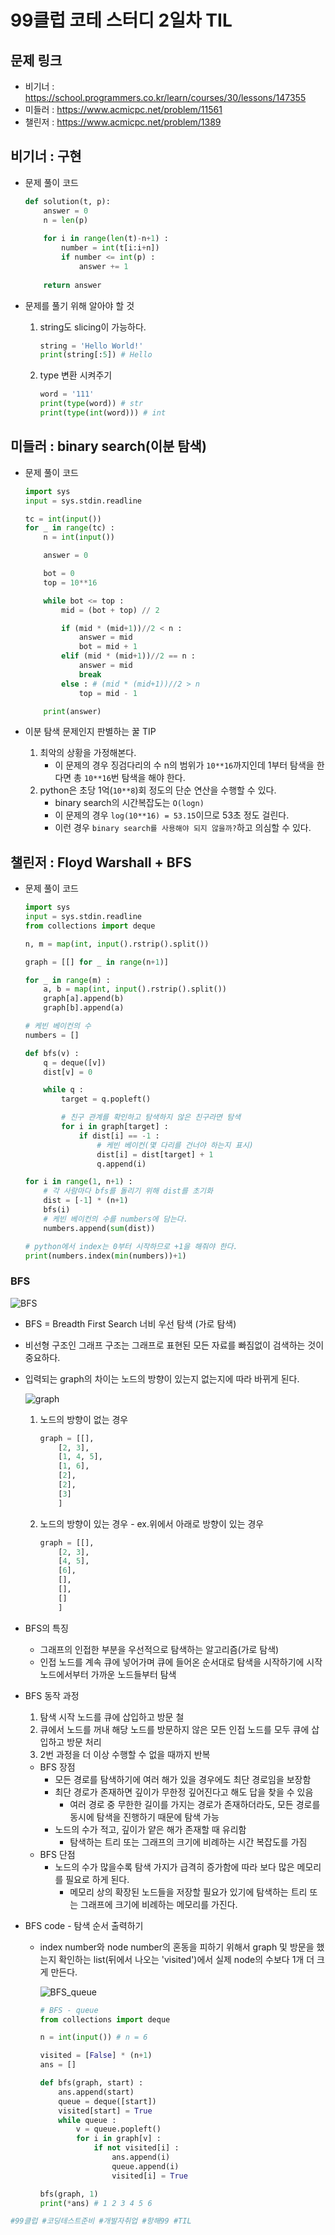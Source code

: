 # 99클럽 코테 스터디 2일차 TIL

## 문제 링크
* 비기너 : https://school.programmers.co.kr/learn/courses/30/lessons/147355
* 미들러 : https://www.acmicpc.net/problem/11561
* 챌린저 : https://www.acmicpc.net/problem/1389


## 비기너 : 구현

* 문제 풀이 코드

    ```python
    def solution(t, p):
        answer = 0
        n = len(p)
        
        for i in range(len(t)-n+1) :
            number = int(t[i:i+n])
            if number <= int(p) :
                answer += 1
        
        return answer
    ```

* 문제를 풀기 위해 알아야 할 것
    1. string도 slicing이 가능하다.

        ```python
        string = 'Hello World!'
        print(string[:5]) # Hello
        ```
    2. type 변환 시켜주기

        ```python
        word = '111'
        print(type(word)) # str
        print(type(int(word))) # int
        ```



## 미들러 : binary search(이분 탐색)

* 문제 풀이 코드

    ```python
    import sys
    input = sys.stdin.readline

    tc = int(input())
    for _ in range(tc) :
        n = int(input())

        answer = 0

        bot = 0
        top = 10**16

        while bot <= top :
            mid = (bot + top) // 2

            if (mid * (mid+1))//2 < n :
                answer = mid
                bot = mid + 1
            elif (mid * (mid+1))//2 == n :
                answer = mid
                break
            else : # (mid * (mid+1))//2 > n
                top = mid - 1

        print(answer)
    ```

* 이분 탐색 문제인지 판별하는 꿀 TIP
    1. 최악의 상황을 가정해본다.
        * 이 문제의 경우 징검다리의 수 n의 범위가 `10**16`까지인데 1부터 탐색을 한다면 총 `10**16`번 탐색을 해야 한다.
    2. python은 초당 1억(`10**8`)회 정도의 단순 연산을 수행할 수 있다.
        * binary search의 시간복잡도는 `O(logn)`
        * 이 문제의 경우 `log(10**16) = 53.15`이므로 53초 정도 걸린다.
        * 이런 경우 `binary search를 사용해야 되지 않을까?`하고 의심할 수 있다.



## 챌린저 : Floyd Warshall + BFS

* 문제 풀이 코드

    ```python
    import sys
    input = sys.stdin.readline
    from collections import deque

    n, m = map(int, input().rstrip().split())

    graph = [[] for _ in range(n+1)]

    for _ in range(m) :
        a, b = map(int, input().rstrip().split())
        graph[a].append(b)
        graph[b].append(a)

    # 케빈 베이컨의 수
    numbers = []

    def bfs(v) :
        q = deque([v])
        dist[v] = 0

        while q :
            target = q.popleft()

            # 친구 관계를 확인하고 탐색하지 않은 친구라면 탐색
            for i in graph[target] :
                if dist[i] == -1 :
                    # 케빈 베이컨(몇 다리를 건너야 하는지 표시)
                    dist[i] = dist[target] + 1
                    q.append(i)

    for i in range(1, n+1) :
        # 각 사람마다 bfs를 돌리기 위해 dist를 초기화
        dist = [-1] * (n+1)
        bfs(i)
        # 케빈 베이컨의 수를 numbers에 담는다.
        numbers.append(sum(dist))

    # python에서 index는 0부터 시작하므로 +1을 해줘야 한다.
    print(numbers.index(min(numbers))+1)
    ```


### BFS

![BFS](./images/Day2/DFS_BFS.gif)

* BFS = Breadth First Search 너비 우선 탐색 (가로 탐색)
* 비선형 구조인 그래프 구조는 그래프로 표현된 모든 자료를 빠짐없이 검색하는 것이 중요하다.

* 입력되는 graph의 차이는 노드의 방향이 있는지 없는지에 따라 바뀌게 된다.

    ![graph](./images/Day2/example_of_graph.png)

    1. 노드의 방향이 없는 경우
        ```python
        graph = [[],
            [2, 3],
            [1, 4, 5],
            [1, 6],
            [2],
            [2],
            [3]
            ]
        ```
    2. 노드의 방향이 있는 경우 - ex.위에서 아래로 방향이 있는 경우
        ```python
        graph = [[],
            [2, 3],
            [4, 5],
            [6],
            [],
            [],
            []
            ]
        ```

* BFS의 특징
    * 그래프의 인접한 부분을 우선적으로 탐색하는 알고리즘(가로 탐색)
    * 인접 노드를 계속 큐에 넣어가며 큐에 들어온 순서대로 탐색을 시작하기에 시작 노드에서부터 가까운 노드들부터 탐색
* BFS 동작 과정
    1. 탐색 시작 노드를 큐에 삽입하고 방문 철
    2. 큐에서 노드를 꺼내 해당 노드를 방문하지 않은 모든 인접 노드를 모두 큐에 삽입하고 방문 처리
    3. 2번 과정을 더 이상 수행할 수 없을 때까지 반복

    * BFS 장점
        * 모든 경로를 탐색하기에 여러 해가 있을 경우에도 최단 경로임을 보장함
        * 최단 경로가 존재하면 깊이가 무한정 깊어진다고 해도 답을 찾을 수 있음
            * 여러 경로 중 무한한 길이를 가지는 경로가 존재하더라도, 모든 경로를 동시에 탐색을 진행하기 때문에 탐색 가능
        * 노드의 수가 적고, 깊이가 얕은 해가 존재할 때 유리함
            * 탐색하는 트리 또는 그래프의 크기에 비례하는 시간 복잡도를 가짐
    * BFS 단점
        * 노드의 수가 많을수록 탐색 가지가 급격히 증가함에 따라 보다 많은 메모리를 필요로 하게 된다.
            * 메모리 상의 확장된 노드들을 저장할 필요가 있기에 탐색하는 트리 또는 그래프에 크기에 비례하는 메모리를 가진다.

* BFS code - 탐색 순서 출력하기
    * index number와 node number의 혼동을 피하기 위해서 graph 및 방문을 했는지 확인하는 list(뒤에서 나오는 'visited')에서 실제 node의 수보다 1개 더 크게 만든다.

         ![BFS_queue](./images/Day2/BFS_queue.gif)

        ```python
        # BFS - queue
        from collections import deque

        n = int(input()) # n = 6

        visited = [False] * (n+1)
        ans = []

        def bfs(graph, start) :
            ans.append(start)
            queue = deque([start])
            visited[start] = True
            while queue :
                v = queue.popleft()
                for i in graph[v] :
                    if not visited[i] :
                        ans.append(i)
                        queue.append(i)
                        visited[i] = True

        bfs(graph, 1)
        print(*ans) # 1 2 3 4 5 6
        ```


```python
#99클럽 #코딩테스트준비 #개발자취업 #항해99 #TIL
```